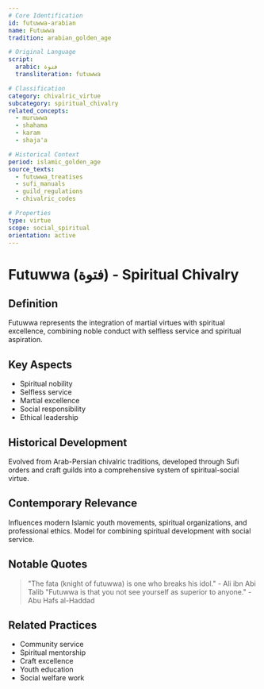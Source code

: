 ```yaml
---
# Core Identification
id: futuwwa-arabian
name: Futuwwa
tradition: arabian_golden_age

# Original Language
script:
  arabic: فتوة
  transliteration: futuwwa

# Classification
category: chivalric_virtue
subcategory: spiritual_chivalry
related_concepts:
  - muruwwa
  - shahama
  - karam
  - shaja'a

# Historical Context
period: islamic_golden_age
source_texts:
  - futuwwa_treatises
  - sufi_manuals
  - guild_regulations
  - chivalric_codes

# Properties
type: virtue
scope: social_spiritual
orientation: active
---
```


# Futuwwa (فتوة) - Spiritual Chivalry

## Definition
Futuwwa represents the integration of martial virtues with spiritual excellence, combining noble conduct with selfless service and spiritual aspiration.

## Key Aspects
- Spiritual nobility
- Selfless service
- Martial excellence
- Social responsibility
- Ethical leadership

## Historical Development
Evolved from Arab-Persian chivalric traditions, developed through Sufi orders and craft guilds into a comprehensive system of spiritual-social virtue.

## Contemporary Relevance
Influences modern Islamic youth movements, spiritual organizations, and professional ethics. Model for combining spiritual development with social service.

## Notable Quotes
> "The fata (knight of futuwwa) is one who breaks his idol." - Ali ibn Abi Talib
> "Futuwwa is that you not see yourself as superior to anyone." - Abu Hafs al-Haddad

## Related Practices
- Community service
- Spiritual mentorship
- Craft excellence
- Youth education
- Social welfare work